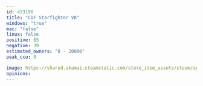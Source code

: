 ```yaml
---
id: 433190
title: "CDF Starfighter VR"
windows: "true"
mac: "false"
linux: false
positive: 65
negative: 39
estimated_owners: "0 - 20000"
peak_ccu: 0

image: https://shared.akamai.steamstatic.com/store_item_assets/steam/apps/433190/header.jpg?t=1702402035
opinions:
---
```

